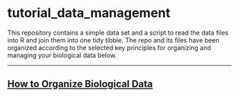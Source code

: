 # tutorial_data_management

This repository contains a simple data set and a script to read the data files into R and join them into one tidy tibble. The repo and its files have been organized according to the selected key principles for organizing and managing your biological data below. 

---

## [How to Organize Biological Data](https://github.com/tamucc-comp-bio/how_to/blob/main/howto_organize_data.md)
